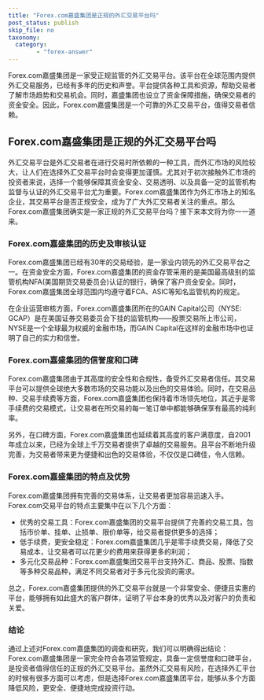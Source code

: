 ```yaml
---
title: "Forex.com嘉盛集团是正规的外汇交易平台吗"
post_status: publish
skip_file: no
taxonomy:
  category:
        - "forex-answer"
---
```


Forex.com嘉盛集团是一家受正规监管的外汇交易平台。该平台在全球范围内提供外汇交易服务，已经有多年的历史和声誉。平台提供各种工具和资源，帮助交易者了解市场趋势和交易机会。同时，嘉盛集团也设立了资金保障措施，确保交易者的资金安全。因此，Forex.com嘉盛集团是一个可靠的外汇交易平台，值得交易者信赖。

## Forex.com嘉盛集团是正规的外汇交易平台吗

外汇交易平台是外汇交易者在进行交易时所依赖的一种工具，而外汇市场的风险较大，让人们在选择外汇交易平台时会变得更加谨慎。尤其对于初次接触外汇市场的投资者来说，选择一个能够保障其资金安全、交易透明、以及具备一定的监管机构监督与认证的外汇交易平台尤为重要。Forex.com嘉盛集团作为外汇市场上的知名企业，其交易平台是否正规安全，成为了广大外汇交易者关注的重点。那么Forex.com嘉盛集团确实是一家正规的外汇交易平台吗？接下来本文将为你一一道来。

### Forex.com嘉盛集团的历史及审核认证

Forex.com嘉盛集团已经有30年的交易经验，是一家业内领先的外汇交易平台之一。在资金安全方面，Forex.com嘉盛集团的资金存管采用的是美国最高级别的监管机构NFA(美国期货交易委员会)认证的银行，确保了客户资金安全。同时，Forex.com嘉盛集团全球范围内均遵守着FCA、ASIC等知名监管机构的规定。

在企业运营审核方面，Forex.com嘉盛集团所在的GAIN Capital公司（NYSE: GCAP）是在美国证券交易委员会下挂的监管机构——股票交易所上市公司，NYSE是一个全球最为权威的金融市场，而GAIN Capital在这样的金融市场中也证明了自己的实力和信誉。

### Forex.com嘉盛集团的信誉度和口碑

Forex.com嘉盛集团由于其高度的安全性和合规性，备受外汇交易者信任。其交易平台可以提供全球绝大多数市场的交易功能以及出色的交易体验。同时，在交易品种、交易手续费等方面，Forex.com嘉盛集团也保持着市场领先地位，其近乎是零手续费的交易模式，让交易者在所交易的每一笔订单中都能够确保享有最高的纯利率。

另外，在口碑方面，Forex.com嘉盛集团也延续着其高度的客户满意度，自2001年成立以来，已经为全球上千万交易者提供了卓越的交易服务。且平台不断地升级完善，为交易者带来更为便捷和出色的交易体验，不仅仅是口碑佳，令人信赖。

### Forex.com嘉盛集团的特点及优势

Forex.com嘉盛集团拥有完善的交易体系，让交易者更加容易迅速入手。Forex.com交易平台的特点主要集中在以下几个方面：

- 优秀的交易工具：Forex.com嘉盛集团的交易平台提供了完善的交易工具，包括市价单、挂单、止损单、限价单等，给交易者提供更多的选择；
- 低手续费，更安全稳定：Forex.com嘉盛集团几乎是零手续费交易，降低了交易成本，让交易者可以花更少的费用来获得更多的利润；
- 多元化交易品种：Forex.com嘉盛集团交易平台支持外汇、商品、股票、指数等多种交易品种，满足不同交易者对于多元化投资的需求。

总之，Forex.com嘉盛集团提供的外汇交易平台就是一个非常安全、便捷且实惠的平台，能够拥有如此盛大的客户群体，证明了平台本身的优秀以及对客户的负责和关爱。

### 结论

通过上述对Forex.com嘉盛集团的调查和研究，我们可以明确得出结论：Forex.com嘉盛集团是一家完全符合各项监管规定，具备一定信誉度和口碑平台，是投资者值得信任的正规的外汇交易平台。虽然外汇交易有风险，在选择外汇平台的时候有很多方面可以考虑，但是选择Forex.com嘉盛集团平台，能够从多个方面降低风险，更安全、便捷地完成投资行动。